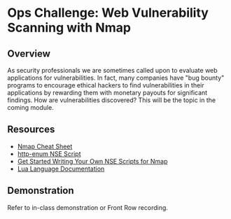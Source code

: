 # Ops Challenge: Web Vulnerability Scanning with Nmap

## Overview

As security professionals we are sometimes called upon to evaluate web applications for vulnerabilities. In fact, many companies have "bug bounty" programs to encourage ethical hackers to find vulnerabilities in their applications by rewarding them with monetary payouts for significant findings. How are vulnerabilities discovered? This will be the topic in the coming module.

## Resources

- [Nmap Cheat Sheet](https://www.stationx.net/nmap-cheat-sheet/)
- [http-enum NSE Script](https://vulners.com/nmap/NMAP:HTTP-ENUM.NSE)
- [Get Started Writing Your Own NSE Scripts for Nmap](https://null-byte.wonderhowto.com/how-to/get-started-writing-your-own-nse-scripts-for-nmap-0187403/)
- [Lua Language Documentation](https://www.lua.org/manual/5.1/)

## Demonstration

Refer to in-class demonstration or Front Row recording.
